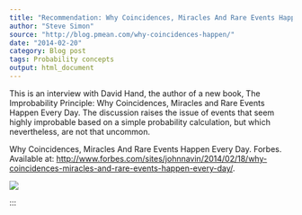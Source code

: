 ```yaml
---
title: "Recommendation: Why Coincidences, Miracles And Rare Events Happen Every Day."
author: "Steve Simon"
source: "http://blog.pmean.com/why-coincidences-happen/"
date: "2014-02-20"
category: Blog post
tags: Probability concepts
output: html_document
---
```


This is an interview with David Hand, the author of a new book, The
Improbability Principle: Why Coincidences, Miracles and Rare Events
Happen Every Day. The discussion raises the issue of events that seem
highly improbable based on a simple probability calculation, but which
nevertheless, are not that uncommon.

<!---More--->

Why Coincidences, Miracles And Rare Events Happen Every Day. Forbes.
Available at:
<http://www.forbes.com/sites/johnnavin/2014/02/18/why-coincidences-miracles-and-rare-events-happen-every-day/>.

![](../../../images/why-coincidences-happen01.png)


:::

